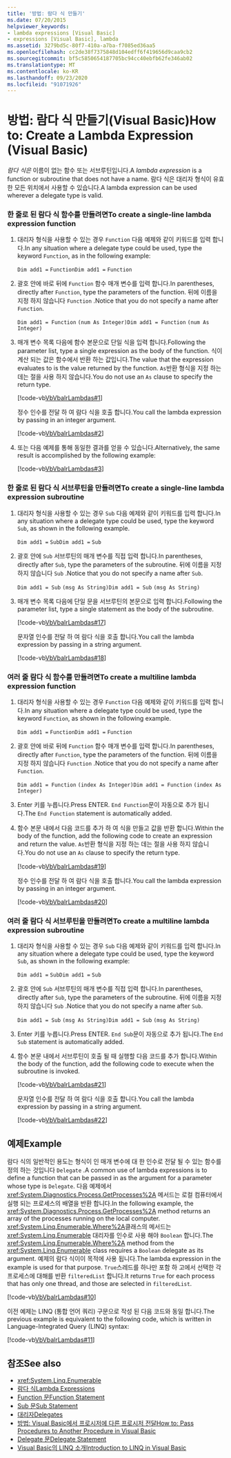 ```yaml
---
title: '방법: 람다 식 만들기'
ms.date: 07/20/2015
helpviewer_keywords:
- lambda expressions [Visual Basic]
- expressions [Visual Basic], lambda
ms.assetid: 3279bd5c-80f7-410a-a7ba-f7085ed36aa5
ms.openlocfilehash: cc2de38f7375848d104edff6f419656d9caa9cb2
ms.sourcegitcommit: bf5c5850654187705bc94cc40ebfb62fe346ab02
ms.translationtype: MT
ms.contentlocale: ko-KR
ms.lasthandoff: 09/23/2020
ms.locfileid: "91071926"
---
```

# <a name="how-to-create-a-lambda-expression-visual-basic"></a><span data-ttu-id="d86cc-102">방법: 람다 식 만들기(Visual Basic)</span><span class="sxs-lookup"><span data-stu-id="d86cc-102">How to: Create a Lambda Expression (Visual Basic)</span></span>

<span data-ttu-id="d86cc-103">*람다 식은* 이름이 없는 함수 또는 서브루틴입니다.</span><span class="sxs-lookup"><span data-stu-id="d86cc-103">A *lambda expression* is a function or subroutine that does not have a name.</span></span> <span data-ttu-id="d86cc-104">람다 식은 대리자 형식이 유효한 모든 위치에서 사용할 수 있습니다.</span><span class="sxs-lookup"><span data-stu-id="d86cc-104">A lambda expression can be used wherever a delegate type is valid.</span></span>  
  
### <a name="to-create-a-single-line-lambda-expression-function"></a><span data-ttu-id="d86cc-105">한 줄로 된 람다 식 함수를 만들려면</span><span class="sxs-lookup"><span data-stu-id="d86cc-105">To create a single-line lambda expression function</span></span>  
  
1. <span data-ttu-id="d86cc-106">대리자 형식을 사용할 수 있는 경우 `Function` 다음 예제와 같이 키워드를 입력 합니다.</span><span class="sxs-lookup"><span data-stu-id="d86cc-106">In any situation where a delegate type could be used, type the keyword `Function`, as in the following example:</span></span>  
  
     <span data-ttu-id="d86cc-107">`Dim add1 =`   `Function`</span><span class="sxs-lookup"><span data-stu-id="d86cc-107">`Dim add1 =`   `Function`</span></span>  
  
2. <span data-ttu-id="d86cc-108">괄호 안에 바로 뒤에 `Function` 함수 매개 변수를 입력 합니다.</span><span class="sxs-lookup"><span data-stu-id="d86cc-108">In parentheses, directly after `Function`, type the parameters of the function.</span></span> <span data-ttu-id="d86cc-109">뒤에 이름을 지정 하지 않습니다 `Function` .</span><span class="sxs-lookup"><span data-stu-id="d86cc-109">Notice that you do not specify a name after `Function`.</span></span>  
  
     <span data-ttu-id="d86cc-110">`Dim add1 = Function`   `(num As Integer)`</span><span class="sxs-lookup"><span data-stu-id="d86cc-110">`Dim add1 = Function`   `(num As Integer)`</span></span>  
  
3. <span data-ttu-id="d86cc-111">매개 변수 목록 다음에 함수 본문으로 단일 식을 입력 합니다.</span><span class="sxs-lookup"><span data-stu-id="d86cc-111">Following the parameter list, type a single expression as the body of the function.</span></span> <span data-ttu-id="d86cc-112">식이 계산 되는 값은 함수에서 반환 하는 값입니다.</span><span class="sxs-lookup"><span data-stu-id="d86cc-112">The value that the expression evaluates to is the value returned by the function.</span></span> <span data-ttu-id="d86cc-113">`As`반환 형식을 지정 하는 데는 절을 사용 하지 않습니다.</span><span class="sxs-lookup"><span data-stu-id="d86cc-113">You do not use an `As` clause to specify the return type.</span></span>  
  
     [!code-vb[VbVbalrLambdas#1](~/samples/snippets/visualbasic/VS_Snippets_VBCSharp/VbVbalrLambdas/VB/Class1.vb#1)]  
  
     <span data-ttu-id="d86cc-114">정수 인수를 전달 하 여 람다 식을 호출 합니다.</span><span class="sxs-lookup"><span data-stu-id="d86cc-114">You call the lambda expression by passing in an integer argument.</span></span>  
  
     [!code-vb[VbVbalrLambdas#2](~/samples/snippets/visualbasic/VS_Snippets_VBCSharp/VbVbalrLambdas/VB/Class1.vb#2)]  
  
4. <span data-ttu-id="d86cc-115">또는 다음 예제를 통해 동일한 결과를 얻을 수 있습니다.</span><span class="sxs-lookup"><span data-stu-id="d86cc-115">Alternatively, the same result is accomplished by the following example:</span></span>  
  
     [!code-vb[VbVbalrLambdas#3](~/samples/snippets/visualbasic/VS_Snippets_VBCSharp/VbVbalrLambdas/VB/Class1.vb#3)]  
  
### <a name="to-create-a-single-line-lambda-expression-subroutine"></a><span data-ttu-id="d86cc-116">한 줄로 된 람다 식 서브루틴을 만들려면</span><span class="sxs-lookup"><span data-stu-id="d86cc-116">To create a single-line lambda expression subroutine</span></span>  
  
1. <span data-ttu-id="d86cc-117">대리자 형식을 사용할 수 있는 경우 `Sub` 다음 예제와 같이 키워드를 입력 합니다.</span><span class="sxs-lookup"><span data-stu-id="d86cc-117">In any situation where a delegate type could be used, type the keyword `Sub`, as shown in the following example.</span></span>  
  
     <span data-ttu-id="d86cc-118">`Dim add1 =`   `Sub`</span><span class="sxs-lookup"><span data-stu-id="d86cc-118">`Dim add1 =`   `Sub`</span></span>  
  
2. <span data-ttu-id="d86cc-119">괄호 안에 `Sub` 서브루틴의 매개 변수를 직접 입력 합니다.</span><span class="sxs-lookup"><span data-stu-id="d86cc-119">In parentheses, directly after `Sub`, type the parameters of the subroutine.</span></span> <span data-ttu-id="d86cc-120">뒤에 이름을 지정 하지 않습니다 `Sub` .</span><span class="sxs-lookup"><span data-stu-id="d86cc-120">Notice that you do not specify a name after `Sub`.</span></span>  
  
     <span data-ttu-id="d86cc-121">`Dim add1 = Sub`   `(msg As String)`</span><span class="sxs-lookup"><span data-stu-id="d86cc-121">`Dim add1 = Sub`   `(msg As String)`</span></span>  
  
3. <span data-ttu-id="d86cc-122">매개 변수 목록 다음에 단일 문을 서브루틴의 본문으로 입력 합니다.</span><span class="sxs-lookup"><span data-stu-id="d86cc-122">Following the parameter list, type a single statement as the body of the subroutine.</span></span>  
  
     [!code-vb[VbVbalrLambdas#17](~/samples/snippets/visualbasic/VS_Snippets_VBCSharp/VbVbalrLambdas/VB/Class1.vb#17)]  
  
     <span data-ttu-id="d86cc-123">문자열 인수를 전달 하 여 람다 식을 호출 합니다.</span><span class="sxs-lookup"><span data-stu-id="d86cc-123">You call the lambda expression by passing in a string argument.</span></span>  
  
     [!code-vb[VbVbalrLambdas#18](~/samples/snippets/visualbasic/VS_Snippets_VBCSharp/VbVbalrLambdas/VB/Class1.vb#18)]  
  
### <a name="to-create-a-multiline-lambda-expression-function"></a><span data-ttu-id="d86cc-124">여러 줄 람다 식 함수를 만들려면</span><span class="sxs-lookup"><span data-stu-id="d86cc-124">To create a multiline lambda expression function</span></span>  
  
1. <span data-ttu-id="d86cc-125">대리자 형식을 사용할 수 있는 경우 `Function` 다음 예제와 같이 키워드를 입력 합니다.</span><span class="sxs-lookup"><span data-stu-id="d86cc-125">In any situation where a delegate type could be used, type the keyword `Function`, as shown in the following example.</span></span>  
  
     <span data-ttu-id="d86cc-126">`Dim add1 =`   `Function`</span><span class="sxs-lookup"><span data-stu-id="d86cc-126">`Dim add1 =`   `Function`</span></span>  
  
2. <span data-ttu-id="d86cc-127">괄호 안에 바로 뒤에 `Function` 함수 매개 변수를 입력 합니다.</span><span class="sxs-lookup"><span data-stu-id="d86cc-127">In parentheses, directly after `Function`, type the parameters of the function.</span></span> <span data-ttu-id="d86cc-128">뒤에 이름을 지정 하지 않습니다 `Function` .</span><span class="sxs-lookup"><span data-stu-id="d86cc-128">Notice that you do not specify a name after `Function`.</span></span>  
  
     <span data-ttu-id="d86cc-129">`Dim add1 = Function`   `(index As Integer)`</span><span class="sxs-lookup"><span data-stu-id="d86cc-129">`Dim add1 = Function`   `(index As Integer)`</span></span>  
  
3. <span data-ttu-id="d86cc-130">Enter 키를 누릅니다.</span><span class="sxs-lookup"><span data-stu-id="d86cc-130">Press ENTER.</span></span> <span data-ttu-id="d86cc-131">`End Function`문이 자동으로 추가 됩니다.</span><span class="sxs-lookup"><span data-stu-id="d86cc-131">The `End Function` statement is automatically added.</span></span>  
  
4. <span data-ttu-id="d86cc-132">함수 본문 내에서 다음 코드를 추가 하 여 식을 만들고 값을 반환 합니다.</span><span class="sxs-lookup"><span data-stu-id="d86cc-132">Within the body of the function, add the following code to create an expression and return the value.</span></span> <span data-ttu-id="d86cc-133">`As`반환 형식을 지정 하는 데는 절을 사용 하지 않습니다.</span><span class="sxs-lookup"><span data-stu-id="d86cc-133">You do not use an `As` clause to specify the return type.</span></span>  
  
     [!code-vb[VbVbalrLambdas#19](~/samples/snippets/visualbasic/VS_Snippets_VBCSharp/VbVbalrLambdas/VB/Class1.vb#19)]  
  
     <span data-ttu-id="d86cc-134">정수 인수를 전달 하 여 람다 식을 호출 합니다.</span><span class="sxs-lookup"><span data-stu-id="d86cc-134">You call the lambda expression by passing in an integer argument.</span></span>  
  
     [!code-vb[VbVbalrLambdas#20](~/samples/snippets/visualbasic/VS_Snippets_VBCSharp/VbVbalrLambdas/VB/Class1.vb#20)]  
  
### <a name="to-create-a-multiline-lambda-expression-subroutine"></a><span data-ttu-id="d86cc-135">여러 줄 람다 식 서브루틴을 만들려면</span><span class="sxs-lookup"><span data-stu-id="d86cc-135">To create a multiline lambda expression subroutine</span></span>  
  
1. <span data-ttu-id="d86cc-136">대리자 형식을 사용할 수 있는 경우 `Sub` 다음 예제와 같이 키워드를 입력 합니다.</span><span class="sxs-lookup"><span data-stu-id="d86cc-136">In any situation where a delegate type could be used, type the keyword `Sub`, as shown in the following example:</span></span>  
  
     <span data-ttu-id="d86cc-137">`Dim add1 =`   `Sub`</span><span class="sxs-lookup"><span data-stu-id="d86cc-137">`Dim add1 =`   `Sub`</span></span>  
  
2. <span data-ttu-id="d86cc-138">괄호 안에 `Sub` 서브루틴의 매개 변수를 직접 입력 합니다.</span><span class="sxs-lookup"><span data-stu-id="d86cc-138">In parentheses, directly after `Sub`, type the parameters of the subroutine.</span></span> <span data-ttu-id="d86cc-139">뒤에 이름을 지정 하지 않습니다 `Sub` .</span><span class="sxs-lookup"><span data-stu-id="d86cc-139">Notice that you do not specify a name after `Sub`.</span></span>  
  
     <span data-ttu-id="d86cc-140">`Dim add1 = Sub`  `(msg As String)`</span><span class="sxs-lookup"><span data-stu-id="d86cc-140">`Dim add1 = Sub`  `(msg As String)`</span></span>  
  
3. <span data-ttu-id="d86cc-141">Enter 키를 누릅니다.</span><span class="sxs-lookup"><span data-stu-id="d86cc-141">Press ENTER.</span></span> <span data-ttu-id="d86cc-142">`End Sub`문이 자동으로 추가 됩니다.</span><span class="sxs-lookup"><span data-stu-id="d86cc-142">The `End Sub` statement is automatically added.</span></span>  
  
4. <span data-ttu-id="d86cc-143">함수 본문 내에서 서브루틴이 호출 될 때 실행할 다음 코드를 추가 합니다.</span><span class="sxs-lookup"><span data-stu-id="d86cc-143">Within the body of the function, add the following code to execute when the subroutine is invoked.</span></span>  
  
     [!code-vb[VbVbalrLambdas#21](~/samples/snippets/visualbasic/VS_Snippets_VBCSharp/VbVbalrLambdas/VB/Class1.vb#21)]  
  
     <span data-ttu-id="d86cc-144">문자열 인수를 전달 하 여 람다 식을 호출 합니다.</span><span class="sxs-lookup"><span data-stu-id="d86cc-144">You call the lambda expression by passing in a string argument.</span></span>  
  
     [!code-vb[VbVbalrLambdas#22](~/samples/snippets/visualbasic/VS_Snippets_VBCSharp/VbVbalrLambdas/VB/Class1.vb#22)]  
  
## <a name="example"></a><span data-ttu-id="d86cc-145">예제</span><span class="sxs-lookup"><span data-stu-id="d86cc-145">Example</span></span>  

 <span data-ttu-id="d86cc-146">람다 식의 일반적인 용도는 형식이 인 매개 변수에 대 한 인수로 전달 될 수 있는 함수를 정의 하는 것입니다 `Delegate` .</span><span class="sxs-lookup"><span data-stu-id="d86cc-146">A common use of lambda expressions is to define a function that can be passed in as the argument for a parameter whose type is `Delegate`.</span></span> <span data-ttu-id="d86cc-147">다음 예제에서 <xref:System.Diagnostics.Process.GetProcesses%2A> 메서드는 로컬 컴퓨터에서 실행 되는 프로세스의 배열을 반환 합니다.</span><span class="sxs-lookup"><span data-stu-id="d86cc-147">In the following example, the <xref:System.Diagnostics.Process.GetProcesses%2A> method returns an array of the processes running on the local computer.</span></span> <span data-ttu-id="d86cc-148"><xref:System.Linq.Enumerable.Where%2A>클래스의 메서드는 <xref:System.Linq.Enumerable> 대리자를 인수로 사용 해야 `Boolean` 합니다.</span><span class="sxs-lookup"><span data-stu-id="d86cc-148">The <xref:System.Linq.Enumerable.Where%2A> method from the <xref:System.Linq.Enumerable> class requires a `Boolean` delegate as its argument.</span></span> <span data-ttu-id="d86cc-149">예제의 람다 식이이 목적에 사용 됩니다.</span><span class="sxs-lookup"><span data-stu-id="d86cc-149">The lambda expression in the example is used for that purpose.</span></span> <span data-ttu-id="d86cc-150">`True`스레드를 하나만 포함 하 고에서 선택한 각 프로세스에 대해를 반환 `filteredList` 합니다.</span><span class="sxs-lookup"><span data-stu-id="d86cc-150">It returns `True` for each process that has only one thread, and those are selected in `filteredList`.</span></span>  
  
 [!code-vb[VbVbalrLambdas#10](~/samples/snippets/visualbasic/VS_Snippets_VBCSharp/VbVbalrLambdas/VB/Class4.vb#10)]  
  
 <span data-ttu-id="d86cc-151">이전 예제는 LINQ (통합 언어 쿼리) 구문으로 작성 된 다음 코드와 동일 합니다.</span><span class="sxs-lookup"><span data-stu-id="d86cc-151">The previous example is equivalent to the following code, which is written in Language-Integrated Query (LINQ) syntax:</span></span>  
  
 [!code-vb[VbVbalrLambdas#11](~/samples/snippets/visualbasic/VS_Snippets_VBCSharp/VbVbalrLambdas/VB/Class5.vb#11)]  
  
## <a name="see-also"></a><span data-ttu-id="d86cc-152">참조</span><span class="sxs-lookup"><span data-stu-id="d86cc-152">See also</span></span>

- <xref:System.Linq.Enumerable>
- [<span data-ttu-id="d86cc-153">람다 식</span><span class="sxs-lookup"><span data-stu-id="d86cc-153">Lambda Expressions</span></span>](./lambda-expressions.md)
- [<span data-ttu-id="d86cc-154">Function 문</span><span class="sxs-lookup"><span data-stu-id="d86cc-154">Function Statement</span></span>](../../../language-reference/statements/function-statement.md)
- [<span data-ttu-id="d86cc-155">Sub 문</span><span class="sxs-lookup"><span data-stu-id="d86cc-155">Sub Statement</span></span>](../../../language-reference/statements/sub-statement.md)
- [<span data-ttu-id="d86cc-156">대리자</span><span class="sxs-lookup"><span data-stu-id="d86cc-156">Delegates</span></span>](../delegates/index.md)
- [<span data-ttu-id="d86cc-157">방법: Visual Basic에서 프로시저에 다른 프로시저 전달</span><span class="sxs-lookup"><span data-stu-id="d86cc-157">How to: Pass Procedures to Another Procedure in Visual Basic</span></span>](../delegates/how-to-pass-procedures-to-another-procedure.md)
- [<span data-ttu-id="d86cc-158">Delegate 문</span><span class="sxs-lookup"><span data-stu-id="d86cc-158">Delegate Statement</span></span>](../../../language-reference/statements/delegate-statement.md)
- [<span data-ttu-id="d86cc-159">Visual Basic의 LINQ 소개</span><span class="sxs-lookup"><span data-stu-id="d86cc-159">Introduction to LINQ in Visual Basic</span></span>](../linq/introduction-to-linq.md)
